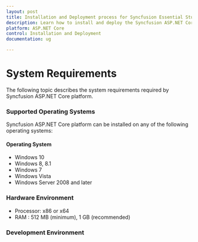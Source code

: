 ```yaml
---
layout: post
title: Installation and Deployment process for Syncfusion Essential Studio ASP.NET Core products
description: Learn how to install and deploy the Syncfusion ASP.NET Core component
platform: ASP.NET Core
control: Installation and Deployment
documentation: ug

---
```


# System Requirements

The following topic describes the system requirements required by Syncfusion ASP.NET Core platform.

### Supported Operating Systems

Syncfusion ASP.NET Core platform can be installed on any of the following operating systems:

#### Operating System

* Windows 10
* Windows 8, 8.1
* Windows 7
* Windows Vista
* Windows Server 2008 and later

### Hardware Environment

* Processor: x86 or x64
* RAM : 512 MB (minimum), 1 GB (recommended)

### Development Environment
